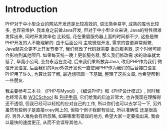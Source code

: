 # Introduction

PHP对于中小型企业的网站开发还是比较高效的, 语法简单易学, 成熟的库也比较多, 也容易维护.
我本身之前做Java开发, 但对于中小型企业来讲, Java的特性很难发挥出来, 同时开发效率也
比较低, 花在重启服务器上面的时间都不少, 这些是做PHP开发的人不能理解的. 由于后面公司
主攻微信开发, 需求的变更异常频繁, Java就完全更不上开发节奏了, 我们修改了代码就需要
重启服务器, 这个时候可能会影响到其他项目. 如果每天统一晚上更新服务器, 那么我们修改需
求的效率就太低了, 毕竟小公司, 业务永远在变动, 后来我们果断放弃Java, 改用PHP作为我们
微信开发语言, 后面我们的App外包开发也一直使用PHP作为我们的后台接口语言. PHP用了许久,
也算比较了解, 最近想巩固一下基础, 整理了这些文章, 也希望帮到一些朋友.

我主要参考三本书: 《PHP与Mysql》,《细说PHP》和《PHP设计模式》, 同时我也经常去看 [W3CSchool](http://www.w3school.com.cn/php/) 和 [PHP手册](http://www.php.net/manual/zh/),
它们给我的启迪非常大, 也许我现在理解得还不透彻, 但我已经可以轻松的应对自己的工作, 所以你们也可以去学习一下, 另外虽然有些例子是直接copy网上的, 但每个例子我都有验证, 所以准确性
还是很高的. 另外人难免会有所忽略, 如果哪里有错误的地方, 希望大家一定要指出来, 我会以最快的速度更正, 从而不会误导其他人.
